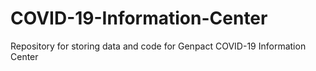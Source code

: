 # COVID-19-Information-Center
Repository for storing data and code for Genpact COVID-19 Information Center
